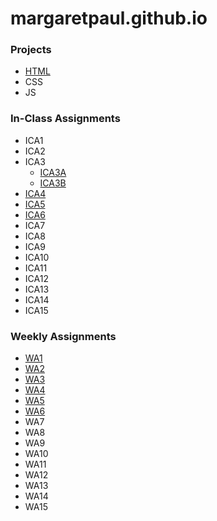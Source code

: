 # margaretpaul.github.io


### **Projects** 

- [HTML](https://margaretpaul.github.io/html-midterm/page5.html)
- CSS
- JS


### **In-Class Assignments**

- ICA1
- ICA2
- ICA3
    - [ICA3A](https://margaretpaul.github.io/ica/ica3a.html)
    - [ICA3B](https://margaretpaul.github.io/ica/ica3b.html)
- [ICA4](https://margaretpaul.github.io/ica/ica4.html)
- [ICA5](https://margaretpaul.github.io/ica/ica5.html)
- [ICA6](https://margaretpaul.github.io/ica/ica6/ica6-part1.html)
- ICA7
- ICA8
- ICA9
- ICA10
- ICA11
- ICA12
- ICA13
- ICA14
- ICA15

### **Weekly Assignments** 

- [WA1](https://margaretpaul.github.io/wa/wa1.html)
- [WA2](https://margaretpaul.github.io/wa/wa2.html)
- [WA3](https://margaretpaul.github.io/wa/wa3.html)
- [WA4](https://margaretpaul.github.io/wa/wa4.html)
- [WA5](https://margaretpaul.github.io/wa/wa5.html)
- [WA6](https://margaretpaul.github.io/wa/wa6/wa6.html)
- WA7
- WA8
- WA9
- WA10
- WA11
- WA12
- WA13
- WA14
- WA15

